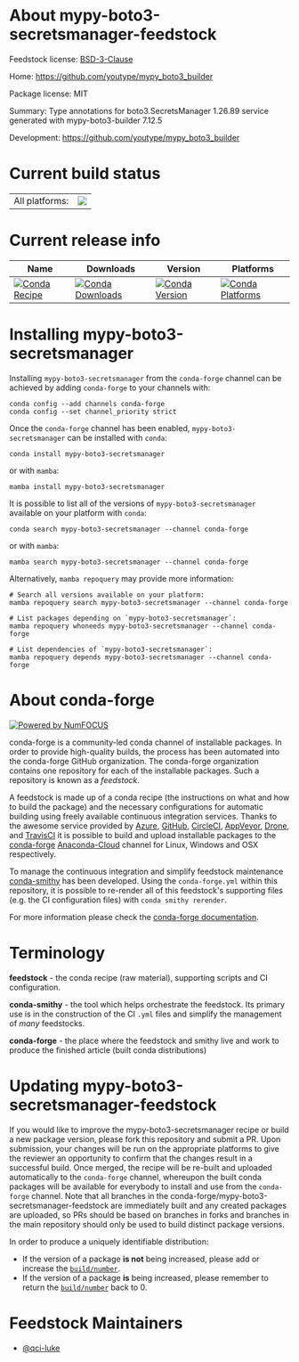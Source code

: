 About mypy-boto3-secretsmanager-feedstock
=========================================

Feedstock license: [BSD-3-Clause](https://github.com/conda-forge/mypy-boto3-secretsmanager-feedstock/blob/main/LICENSE.txt)

Home: https://github.com/youtype/mypy_boto3_builder

Package license: MIT

Summary: Type annotations for boto3.SecretsManager 1.26.89 service generated with mypy-boto3-builder 7.12.5

Development: https://github.com/youtype/mypy_boto3_builder

Current build status
====================


<table><tr><td>All platforms:</td>
    <td>
      <a href="https://dev.azure.com/conda-forge/feedstock-builds/_build/latest?definitionId=19075&branchName=main">
        <img src="https://dev.azure.com/conda-forge/feedstock-builds/_apis/build/status/mypy-boto3-secretsmanager-feedstock?branchName=main">
      </a>
    </td>
  </tr>
</table>

Current release info
====================

| Name | Downloads | Version | Platforms |
| --- | --- | --- | --- |
| [![Conda Recipe](https://img.shields.io/badge/recipe-mypy--boto3--secretsmanager-green.svg)](https://anaconda.org/conda-forge/mypy-boto3-secretsmanager) | [![Conda Downloads](https://img.shields.io/conda/dn/conda-forge/mypy-boto3-secretsmanager.svg)](https://anaconda.org/conda-forge/mypy-boto3-secretsmanager) | [![Conda Version](https://img.shields.io/conda/vn/conda-forge/mypy-boto3-secretsmanager.svg)](https://anaconda.org/conda-forge/mypy-boto3-secretsmanager) | [![Conda Platforms](https://img.shields.io/conda/pn/conda-forge/mypy-boto3-secretsmanager.svg)](https://anaconda.org/conda-forge/mypy-boto3-secretsmanager) |

Installing mypy-boto3-secretsmanager
====================================

Installing `mypy-boto3-secretsmanager` from the `conda-forge` channel can be achieved by adding `conda-forge` to your channels with:

```
conda config --add channels conda-forge
conda config --set channel_priority strict
```

Once the `conda-forge` channel has been enabled, `mypy-boto3-secretsmanager` can be installed with `conda`:

```
conda install mypy-boto3-secretsmanager
```

or with `mamba`:

```
mamba install mypy-boto3-secretsmanager
```

It is possible to list all of the versions of `mypy-boto3-secretsmanager` available on your platform with `conda`:

```
conda search mypy-boto3-secretsmanager --channel conda-forge
```

or with `mamba`:

```
mamba search mypy-boto3-secretsmanager --channel conda-forge
```

Alternatively, `mamba repoquery` may provide more information:

```
# Search all versions available on your platform:
mamba repoquery search mypy-boto3-secretsmanager --channel conda-forge

# List packages depending on `mypy-boto3-secretsmanager`:
mamba repoquery whoneeds mypy-boto3-secretsmanager --channel conda-forge

# List dependencies of `mypy-boto3-secretsmanager`:
mamba repoquery depends mypy-boto3-secretsmanager --channel conda-forge
```


About conda-forge
=================

[![Powered by
NumFOCUS](https://img.shields.io/badge/powered%20by-NumFOCUS-orange.svg?style=flat&colorA=E1523D&colorB=007D8A)](https://numfocus.org)

conda-forge is a community-led conda channel of installable packages.
In order to provide high-quality builds, the process has been automated into the
conda-forge GitHub organization. The conda-forge organization contains one repository
for each of the installable packages. Such a repository is known as a *feedstock*.

A feedstock is made up of a conda recipe (the instructions on what and how to build
the package) and the necessary configurations for automatic building using freely
available continuous integration services. Thanks to the awesome service provided by
[Azure](https://azure.microsoft.com/en-us/services/devops/), [GitHub](https://github.com/),
[CircleCI](https://circleci.com/), [AppVeyor](https://www.appveyor.com/),
[Drone](https://cloud.drone.io/welcome), and [TravisCI](https://travis-ci.com/)
it is possible to build and upload installable packages to the
[conda-forge](https://anaconda.org/conda-forge) [Anaconda-Cloud](https://anaconda.org/)
channel for Linux, Windows and OSX respectively.

To manage the continuous integration and simplify feedstock maintenance
[conda-smithy](https://github.com/conda-forge/conda-smithy) has been developed.
Using the ``conda-forge.yml`` within this repository, it is possible to re-render all of
this feedstock's supporting files (e.g. the CI configuration files) with ``conda smithy rerender``.

For more information please check the [conda-forge documentation](https://conda-forge.org/docs/).

Terminology
===========

**feedstock** - the conda recipe (raw material), supporting scripts and CI configuration.

**conda-smithy** - the tool which helps orchestrate the feedstock.
                   Its primary use is in the construction of the CI ``.yml`` files
                   and simplify the management of *many* feedstocks.

**conda-forge** - the place where the feedstock and smithy live and work to
                  produce the finished article (built conda distributions)


Updating mypy-boto3-secretsmanager-feedstock
============================================

If you would like to improve the mypy-boto3-secretsmanager recipe or build a new
package version, please fork this repository and submit a PR. Upon submission,
your changes will be run on the appropriate platforms to give the reviewer an
opportunity to confirm that the changes result in a successful build. Once
merged, the recipe will be re-built and uploaded automatically to the
`conda-forge` channel, whereupon the built conda packages will be available for
everybody to install and use from the `conda-forge` channel.
Note that all branches in the conda-forge/mypy-boto3-secretsmanager-feedstock are
immediately built and any created packages are uploaded, so PRs should be based
on branches in forks and branches in the main repository should only be used to
build distinct package versions.

In order to produce a uniquely identifiable distribution:
 * If the version of a package **is not** being increased, please add or increase
   the [``build/number``](https://docs.conda.io/projects/conda-build/en/latest/resources/define-metadata.html#build-number-and-string).
 * If the version of a package **is** being increased, please remember to return
   the [``build/number``](https://docs.conda.io/projects/conda-build/en/latest/resources/define-metadata.html#build-number-and-string)
   back to 0.

Feedstock Maintainers
=====================

* [@qci-luke](https://github.com/qci-luke/)

